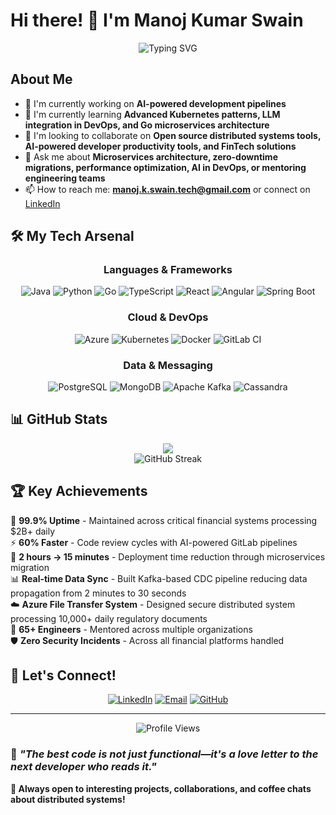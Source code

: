 # Hi there! 👋 I'm Manoj Kumar Swain

<div align="center">
  <img src="https://readme-typing-svg.herokuapp.com?font=Fira+Code&pause=1000&color=2E97F7&center=true&vCenter=true&width=435&lines=Senior+Software+Engineer;10%2B+Years+in+FinTech;Distributed+Systems+Architect;AI-Enthusiast;Microservices+%26+Cloud+Native" alt="Typing SVG" />
</div>

## About Me

- 🔭 I'm currently working on **AI-powered development pipelines**
- 🌱 I'm currently learning **Advanced Kubernetes patterns, LLM integration in DevOps, and Go microservices architecture**
- 👯 I'm looking to collaborate on **Open source distributed systems tools, AI-powered developer productivity tools, and FinTech solutions**
- 💬 Ask me about **Microservices architecture, zero-downtime migrations, performance optimization, AI in DevOps, or mentoring engineering teams**
- 📫 How to reach me: **manoj.k.swain.tech@gmail.com** or connect on [LinkedIn](https://linkedin.com/in/manoj-kumar-swain)

## 🛠️ My Tech Arsenal

<div align="center">

### Languages & Frameworks
![Java](https://img.shields.io/badge/Java-ED8B00?style=for-the-badge&logo=openjdk&logoColor=white)
![Python](https://img.shields.io/badge/Python-3776AB?style=for-the-badge&logo=python&logoColor=white)
![Go](https://img.shields.io/badge/Go-00ADD8?style=for-the-badge&logo=go&logoColor=white)
![TypeScript](https://img.shields.io/badge/TypeScript-007ACC?style=for-the-badge&logo=typescript&logoColor=white)
![React](https://img.shields.io/badge/React-20232A?style=for-the-badge&logo=react&logoColor=61DAFB)
![Angular](https://img.shields.io/badge/Angular-DD0031?style=for-the-badge&logo=angular&logoColor=white)
![Spring Boot](https://img.shields.io/badge/Spring_Boot-6DB33F?style=for-the-badge&logo=spring-boot&logoColor=white)

### Cloud & DevOps
![Azure](https://img.shields.io/badge/Azure-0078D4?style=for-the-badge&logo=microsoft-azure&logoColor=white)
![Kubernetes](https://img.shields.io/badge/Kubernetes-326CE5?style=for-the-badge&logo=kubernetes&logoColor=white)
![Docker](https://img.shields.io/badge/Docker-2496ED?style=for-the-badge&logo=docker&logoColor=white)
![GitLab CI](https://img.shields.io/badge/GitLab_CI-FC6D26?style=for-the-badge&logo=gitlab&logoColor=white)

### Data & Messaging
![PostgreSQL](https://img.shields.io/badge/PostgreSQL-316192?style=for-the-badge&logo=postgresql&logoColor=white)
![MongoDB](https://img.shields.io/badge/MongoDB-4EA94B?style=for-the-badge&logo=mongodb&logoColor=white)
![Apache Kafka](https://img.shields.io/badge/Apache_Kafka-231F20?style=for-the-badge&logo=apache-kafka&logoColor=white)
![Cassandra](https://img.shields.io/badge/Cassandra-1287B1?style=for-the-badge&logo=apache-cassandra&logoColor=white)

</div>

## 📊 GitHub Stats

<div align="center">
  <img src="https://github-readme-stats.vercel.app/api/top-langs/?username=manoj-swain1&layout=compact&langs_count=7&theme=tokyonight"/>
</div>

<div align="center">
  <img src="https://github-readme-streak-stats.herokuapp.com/?user=manoj-swain1&theme=tokyonight" alt="GitHub Streak" />
</div>

## 🏆 Key Achievements

🎯 **99.9% Uptime** - Maintained across critical financial systems processing $2B+ daily  
⚡ **60% Faster** - Code review cycles with AI-powered GitLab pipelines  
🚀 **2 hours → 15 minutes** - Deployment time reduction through microservices migration  
📊 **Real-time Data Sync** - Built Kafka-based CDC pipeline reducing data propagation from 2 minutes to 30 seconds  
☁️ **Azure File Transfer System** - Designed secure distributed system processing 10,000+ daily regulatory documents  
👥 **65+ Engineers** - Mentored across multiple organizations  
🛡️ **Zero Security Incidents** - Across all financial platforms handled  


## 🤝 Let's Connect!

<div align="center">

[![LinkedIn](https://img.shields.io/badge/LinkedIn-0077B5?style=for-the-badge&logo=linkedin&logoColor=white)](https://linkedin.com/in/manoj-kumar-swain)
[![Email](https://img.shields.io/badge/Email-D14836?style=for-the-badge&logo=gmail&logoColor=white)](mailto:manoj.k.swain.tech@gmail.com)
[![GitHub](https://img.shields.io/badge/GitHub-100000?style=for-the-badge&logo=github&logoColor=white)](https://github.com/manoj-swain1)

</div>

---

<div align="center">
  <img src="https://komarev.com/ghpvc/?username=manoj-swain1&color=blueviolet&style=flat-square&label=Profile+Views" alt="Profile Views" />
</div>

### 💭 *"The best code is not just functional—it's a love letter to the next developer who reads it."*

**🚀 Always open to interesting projects, collaborations, and coffee chats about distributed systems!**
